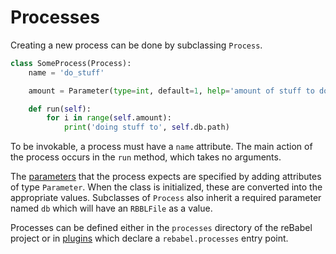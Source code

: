 # Processes

Creating a new process can be done by subclassing `Process`.

```python
class SomeProcess(Process):
    name = 'do_stuff'

    amount = Parameter(type=int, default=1, help='amount of stuff to do')

    def run(self):
        for i in range(self.amount):
            print('doing stuff to', self.db.path)
```

To be invokable, a process must have a `name` attribute. The main action of the process occurs in the `run` method, which takes no arguments.

The [parameters](parameters.md) that the process expects are specified by adding attributes of type `Parameter`. When the class is initialized, these are converted into the appropriate values. Subclasses of `Process` also inherit a required parameter named `db` which will have an `RBBLFile` as a value.

Processes can be defined either in the `processes` directory of the reBabel project or in [plugins](plugins.md) which declare a `rebabel.processes` entry point.
